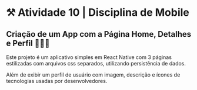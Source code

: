 # ⚒️ Atividade 10 | Disciplina de Mobile 

## Criação de um App com a Página Home, Detalhes e Perfil 🤳🏻📲

Este projeto é um aplicativo simples em React Native com 3 páginas estilizadas com arquivos css separados, utilizando persistência de dados. 

Além de exibir um perfil de usuário com imagem, descrição e ícones de tecnologias usadas por desenvolvedores.
